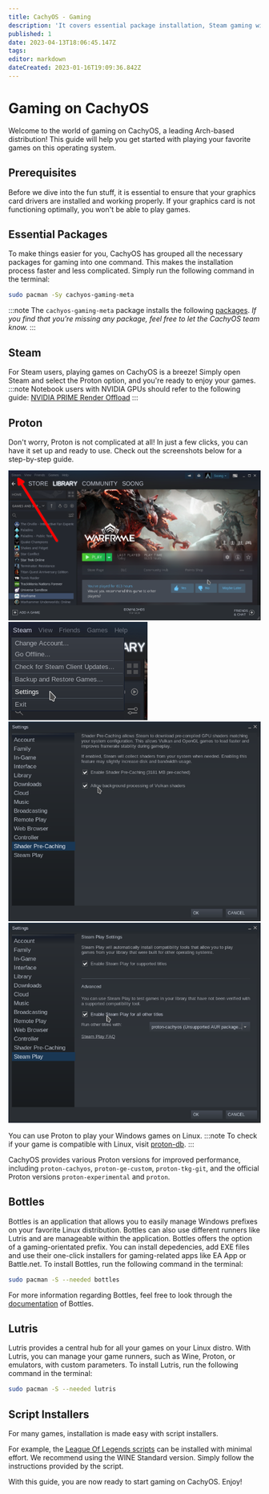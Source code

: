 ```yaml
---
title: CachyOS - Gaming
description: 'It covers essential package installation, Steam gaming with Proton, various Proton version options, Lutris as a central hub for all games, and script installers for popular games like League of Legends.'
published: 1
date: 2023-04-13T18:06:45.147Z
tags:
editor: markdown
dateCreated: 2023-01-16T19:09:36.842Z
---
```


Gaming on CachyOS
=================
Welcome to the world of gaming on CachyOS, a leading Arch-based distribution! This guide will help you get started with playing your favorite games on this operating system.

Prerequisites
-------------
Before we dive into the fun stuff, it is essential to ensure that your graphics card drivers are installed and working properly. If your graphics card is not functioning optimally, you won't be able to play games.

Essential Packages
------------------
To make things easier for you, CachyOS has grouped all the necessary packages for gaming into one command. This makes the installation process faster and less complicated. Simply run the following command in the terminal:

```sh
sudo pacman -Sy cachyos-gaming-meta
```

:::note
The `cachyos-gaming-meta` package installs the following [packages](https://github.com/CachyOS/CachyOS-PKGBUILDS/blob/master/cachyos-gaming-meta/PKGBUILD). *If you find that you're missing any package, feel free to let the CachyOS team know.*
:::

Steam
-----
For Steam users, playing games on CachyOS is a breeze! Simply open Steam and select the Proton option, and you're ready to enjoy your games.
:::note
Notebook users with NVIDIA GPUs should refer to the following guide: [NVIDIA PRIME Render Offload](https://wiki.cachyos.org/en/notebooks)
:::

Proton
------
Don't worry, Proton is not complicated at all! In just a few clicks, you can have it set up and ready to use. Check out the screenshots below for a step-by-step guide.

![screenshot_20230116_212054.png](../../../assets/screenshot_20230116_212054.png)
![screenshot_20230116_212256.png](../../../assets/screenshot_20230116_212256.png)
![screenshot_20230116_212402.png](../../../assets/screenshot_20230116_212402.png)
![screenshot_20230116_212343.png](../../../assets/screenshot_20230116_212343.png)

You can use Proton to play your Windows games on Linux.
:::note
To check if your game is compatible with Linux, visit [proton-db](https://www.protondb.com/).
:::

CachyOS provides various Proton versions for improved performance, including `proton-cachyos`, `proton-ge-custom`, `proton-tkg-git`, and the official Proton versions `proton-experimental` and `proton`.

Bottles
-------
Bottles is an application that allows you to easily manage Windows prefixes on your favorite Linux distribution. Bottles can also use different runners like Lutris and are manageable within the application. Bottles offers the option of a gaming-orientated prefix. You can install depedencies, add EXE files and use their one-click installers for gaming-related apps like EA App or Battle.net. To install Bottles, run the following command in the terminal:
```sh
sudo pacman -S --needed bottles
```
For more information regarding Bottles, feel free to look through the [documentation](https://docs.usebottles.com/) of Bottles.

Lutris
------
Lutris provides a central hub for all your games on your Linux distro. With Lutris, you can manage your game runners, such as Wine, Proton, or emulators, with custom parameters. To install Lutris, run the following command in the terminal:

```sh
sudo pacman -S --needed lutris
```

Script Installers
-----------------
For many games, installation is made easy with script installers.

For example, the [League Of Legends scripts](https://lutris.net/games/league-of-legends/) can be installed with minimal effort. We recommend using the WINE Standard version. Simply follow the instructions provided by the script.

With this guide, you are now ready to start gaming on CachyOS. Enjoy!

